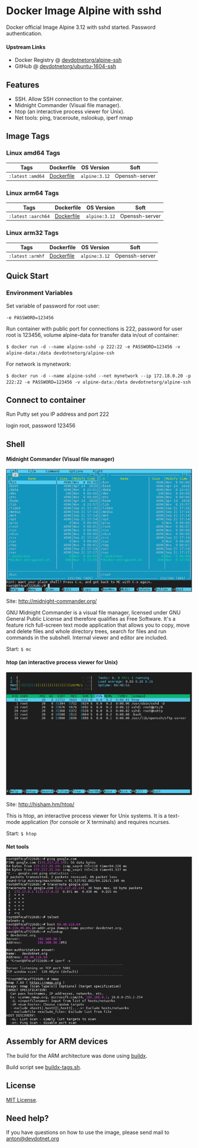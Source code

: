 # Docker Image Alpine with sshd

Docker official Image Alpine 3.12 with sshd started. Password authentication.

#### Upstream Links

* Docker Registry @ [devdotnetorg/alpine-ssh](https://hub.docker.com/r/devdotnetorg/alpine-ssh)
* GitHub @ [devdotnetorg/ubuntu-1604-ssh](https://github.com/devdotnetorg/docker-alpine-ssh)

## Features

* SSH. Allow SSH connection to the container.
* Midnight Commander (Visual file manager).
* htop (an interactive process viewer for Unix).
* Net tools: ping, traceroute, nslookup, iperf nmap

## Image Tags ## 

### Linux amd64 Tags ###

Tags  | Dockerfile  | OS Version  |  Soft
------------- | --  | --  | --
`:latest` `:amd64` | [Dockerfile](https://github.com/devdotnetorg/docker-alpine-ssh/blob/master/Dockerfile.alpine) | `alpine:3.12` | Openssh-server

### Linux arm64 Tags ###

Tags  | Dockerfile  | OS Version  |  Soft
------------- | --  | --  | --
`:latest` `:aarch64` | [Dockerfile](https://github.com/devdotnetorg/docker-alpine-ssh/blob/master/Dockerfile.alpine) | `alpine:3.12` | Openssh-server

### Linux arm32 Tags ###

Tags  | Dockerfile  | OS Version  |  Soft
------------- | --  | --  | --
`:latest` `:armhf` | [Dockerfile](https://github.com/devdotnetorg/docker-alpine-ssh/blob/master/Dockerfile.alpine) | `alpine:3.12` | Openssh-server

## Quick Start
 
### Environment Variables
 
Set variable of password for root user:

`-e PASSWORD=123456`

Run container with public port for connections is 222, password for user root is 123456, volume alpine-data for transfer data in/out of container:

`$ docker run -d --name alpine-sshd -p 222:22 -e PASSWORD=123456 -v alpine-data:/data devdotnetorg/alpine-ssh`

For network is mynetwork:

`$ docker run -d --name alpine-sshd --net mynetwork --ip 172.18.0.20 -p 222:22 -e PASSWORD=123456 -v alpine-data:/data devdotnetorg/alpine-ssh`

## Connect to container

Run Putty set you IP address and port 222

login root, password 123456

## Shell

#### Midnight Commander (Visual file manager)

![Image of Midnight Commander](https://raw.githubusercontent.com/devdotnetorg/docker-alpine-ssh/master/screenshots/scr1-ubuntu--ssh.png)

Site: http://midnight-commander.org/

GNU Midnight Commander is a visual file manager, licensed under GNU General Public License and therefore qualifies as Free Software. It's a feature rich full-screen text mode application that allows you to copy, move and delete files and whole directory trees, search for files and run commands in the subshell. Internal viewer and editor are included.

Start: `$ mc`

#### htop (an interactive process viewer for Unix)

![Image of htop](https://raw.githubusercontent.com/devdotnetorg/docker-alpine-ssh/master/screenshots/scr2-ubuntu--ssh.png)

Site: http://hisham.hm/htop/

This is htop, an interactive process viewer for Unix systems. It is a text-mode application (for console or X terminals) and requires ncurses.

Start: `$ htop`

#### Net tools

![Net tools](https://raw.githubusercontent.com/devdotnetorg/docker-alpine-ssh/master/screenshots/scr3-ubuntu--ssh.png)

## Assembly for ARM devices ##

The build for the ARM architecture was done using [buildx](https://github.com/docker/buildx).

Build script see [buildx-tags.sh](https://github.com/devdotnetorg/docker-alpine-ssh/blob/master/buildx-tags.sh).

## License ##

[MIT License](https://github.com/devdotnetorg/docker-alpine-ssh/blob/master/LICENSE).

## Need help?

If you have questions on how to use the image, please send mail to anton@devdotnet.org